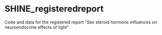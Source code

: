 # SHINE_registeredreport
Code and data for the registered report "Sex steroid hormone influences on neuroendocrine effects of light"
